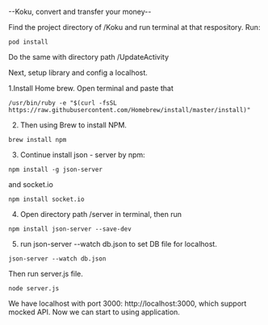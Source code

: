 --Koku, convert and transfer your money--


Find the project directory of /Koku and run terminal at that respository. Run:
```
pod install

```

Do the same with directory path /UpdateActivity

Next, setup library and config a localhost.

1.Install Home brew. Open terminal and paste that
```
/usr/bin/ruby -e "$(curl -fsSL https://raw.githubusercontent.com/Homebrew/install/master/install)"

```

2. Then using Brew to install NPM. 

```
brew install npm

```

3. Continue install json - server by npm:
```
npm install -g json-server

```

and socket.io 
```
npm install socket.io

```

4. Open directory path /server in terminal, then run 
```
npm install json-server --save-dev

```

5. run json-server --watch db.json to set DB file for localhost.
```
json-server --watch db.json

```


Then run server.js file.
```
node server.js

```

We have localhost with port 3000: http://localhost:3000, which support mocked API. Now we can start to using application.
